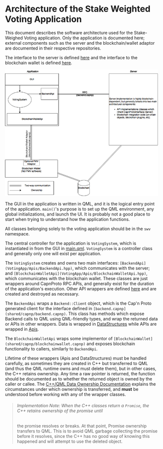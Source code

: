 # Architecture of the Stake Weighted Voting Application

This document describes the software architecture used for the Stake-Weighed Voting application. Only the application
is documented here; external components such as the server and the blockchain/wallet adaptor are documented in their
respective repositories.

The interface to the server is defined [here](shared/capnp/backend.capnp) and the interface to the blockchain wallet is
defined [here](shared/capnp/blockchainwallet.capnp).

![Architecture Diagram](Architecture.png)

The GUI in the application is written in QML, and it is the logical entry point of the application. `main()`'s purpose
is to set up the QML environment, any global initializations, and launch the UI. It is probably not a good place to
start when trying to understand how the application functions.

All classes belonging solely to the voting application should be in the `swv` namespace.

The central controller for the application is `VotingSystem`, which is instantiated in from the GUI in
[main.qml](VotingApp/qml/main.qml). `VotingSystem` is a controller class and generally only one will exist per
application.

The `VotingSystem` creates and owns two main interfaces: `[BackendApi](VotingApp/Apis/BackendApi.hpp)`, which
communicates with the server; and `[BlockchainWalletApi](VotingApp/Apis/BlockchainWalletApi.hpp)`, which communicates
with the blockchain wallet. These classes are just wrappers around CapnProto RPC APIs, and generally exist for the
duration of the application's execution. Other API wrappers are defined [here](VotingApp/Apis/) and are created and
destroyed as necessary.

The `BackendApi` wraps a `Backend::Client` object, which is the Cap'n Proto generated client for the interface defined
in `[backend.capnp](shared/capnp/backend.capnp)`. This class has methods which expose Backend calls to QML using
QML-friendly types, and wrap the returned data or APIs in other wrappers. Data is wrapped in
[DataStructures](VotingApp/DataStructures/README.md) while APIs are wrapped in [Apis](VotingApp/Apis/README.md).

The `BlockchainWalletApi` wraps some implementor of `[BlockchainWallet](shared/capnp/blockchainwallet.capnp)` and
exposes blockchain functionality to callers, similarly to `BackendApi`.

Lifetime of these wrappers (Apis and DataStructures) must be handled carefully, as sometimes they are created in C++
but transferred to QML (and thus the QML runtime owns and must delete them), but in other cases, the C++ retains
ownership. Any time a raw pointer is returned, the function should be documented as to whether the returned object is
owned by the caller or callee. The [C++/QML Data Ownership
Documentation](http://doc.qt.io/qt-5/qtqml-cppintegration-data.html#data-ownership) explains the circumstances under
which ownership is transferred, and **must** be understood before working with any of the wrapper classes.

> ###### Implementation Note: When the C++ classes return a `Promise`, the C++ retains ownership of the promise until
> the promise resolves or breaks. At that point, Promise ownership transfers to QML. This is to avoid QML garbage
> collecting the promise before it resolves, since the C++ has no good way of knowing this happened and will attempt to
> use the deleted object.
